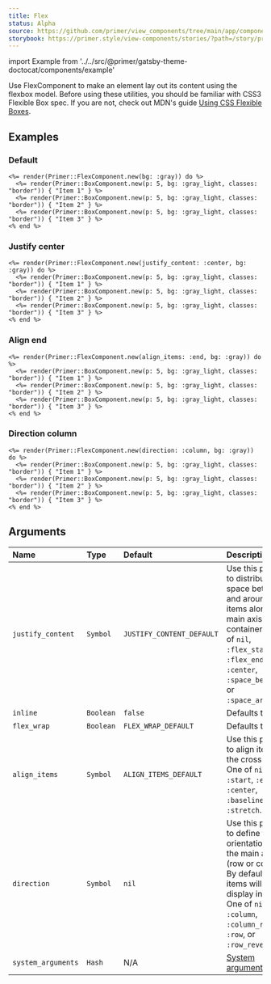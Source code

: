 ```yaml
---
title: Flex
status: Alpha
source: https://github.com/primer/view_components/tree/main/app/components/primer/flex_component.rb
storybook: https://primer.style/view-components/stories/?path=/story/primer-flex-component
---
```


import Example from '../../src/@primer/gatsby-theme-doctocat/components/example'

<!-- Warning: AUTO-GENERATED file, do not edit. Add code comments to your Ruby instead <3 -->

Use FlexComponent to make an element lay out its content using the flexbox model.
Before using these utilities, you should be familiar with CSS3 Flexible Box
spec. If you are not, check out MDN's guide  [Using CSS Flexible
Boxes](https://developer.mozilla.org/en-US/docs/Web/CSS/CSS_Flexible_Box_Layout/Basic_Concepts_of_Flexbox).

## Examples

### Default

<Example src="<div class='bg-gray d-flex'>  <div class='border p-5 bg-gray-light'>Item 1</div>  <div class='border p-5 bg-gray-light'>Item 2</div>  <div class='border p-5 bg-gray-light'>Item 3</div></div>" />

```erb
<%= render(Primer::FlexComponent.new(bg: :gray)) do %>
  <%= render(Primer::BoxComponent.new(p: 5, bg: :gray_light, classes: "border")) { "Item 1" } %>
  <%= render(Primer::BoxComponent.new(p: 5, bg: :gray_light, classes: "border")) { "Item 2" } %>
  <%= render(Primer::BoxComponent.new(p: 5, bg: :gray_light, classes: "border")) { "Item 3" } %>
<% end %>
```

### Justify center

<Example src="<div class='flex-justify-center bg-gray d-flex'>  <div class='border p-5 bg-gray-light'>Item 1</div>  <div class='border p-5 bg-gray-light'>Item 2</div>  <div class='border p-5 bg-gray-light'>Item 3</div></div>" />

```erb
<%= render(Primer::FlexComponent.new(justify_content: :center, bg: :gray)) do %>
  <%= render(Primer::BoxComponent.new(p: 5, bg: :gray_light, classes: "border")) { "Item 1" } %>
  <%= render(Primer::BoxComponent.new(p: 5, bg: :gray_light, classes: "border")) { "Item 2" } %>
  <%= render(Primer::BoxComponent.new(p: 5, bg: :gray_light, classes: "border")) { "Item 3" } %>
<% end %>
```

### Align end

<Example src="<div class='flex-items-end bg-gray d-flex'>  <div class='border p-5 bg-gray-light'>Item 1</div>  <div class='border p-5 bg-gray-light'>Item 2</div>  <div class='border p-5 bg-gray-light'>Item 3</div></div>" />

```erb
<%= render(Primer::FlexComponent.new(align_items: :end, bg: :gray)) do %>
  <%= render(Primer::BoxComponent.new(p: 5, bg: :gray_light, classes: "border")) { "Item 1" } %>
  <%= render(Primer::BoxComponent.new(p: 5, bg: :gray_light, classes: "border")) { "Item 2" } %>
  <%= render(Primer::BoxComponent.new(p: 5, bg: :gray_light, classes: "border")) { "Item 3" } %>
<% end %>
```

### Direction column

<Example src="<div class='bg-gray flex-column d-flex'>  <div class='border p-5 bg-gray-light'>Item 1</div>  <div class='border p-5 bg-gray-light'>Item 2</div>  <div class='border p-5 bg-gray-light'>Item 3</div></div>" />

```erb
<%= render(Primer::FlexComponent.new(direction: :column, bg: :gray)) do %>
  <%= render(Primer::BoxComponent.new(p: 5, bg: :gray_light, classes: "border")) { "Item 1" } %>
  <%= render(Primer::BoxComponent.new(p: 5, bg: :gray_light, classes: "border")) { "Item 2" } %>
  <%= render(Primer::BoxComponent.new(p: 5, bg: :gray_light, classes: "border")) { "Item 3" } %>
<% end %>
```

## Arguments

| Name | Type | Default | Description |
| :- | :- | :- | :- |
| `justify_content` | `Symbol` | `JUSTIFY_CONTENT_DEFAULT` | Use this param to distribute space between and around flex items along the main axis of the container. One of `nil`, `:flex_start`, `:flex_end`, `:center`, `:space_between`, or `:space_around`. |
| `inline` | `Boolean` | `false` | Defaults to false. |
| `flex_wrap` | `Boolean` | `FLEX_WRAP_DEFAULT` | Defaults to nil. |
| `align_items` | `Symbol` | `ALIGN_ITEMS_DEFAULT` | Use this param to align items on the cross axis. One of `nil`, `:start`, `:end`, `:center`, `:baseline`, or `:stretch`. |
| `direction` | `Symbol` | `nil` | Use this param to define the orientation of the main axis (row or column). By default, flex items will display in a row. One of `nil`, `:column`, `:column_reverse`, `:row`, or `:row_reverse`. |
| `system_arguments` | `Hash` | N/A | [System arguments](/system-arguments) |
